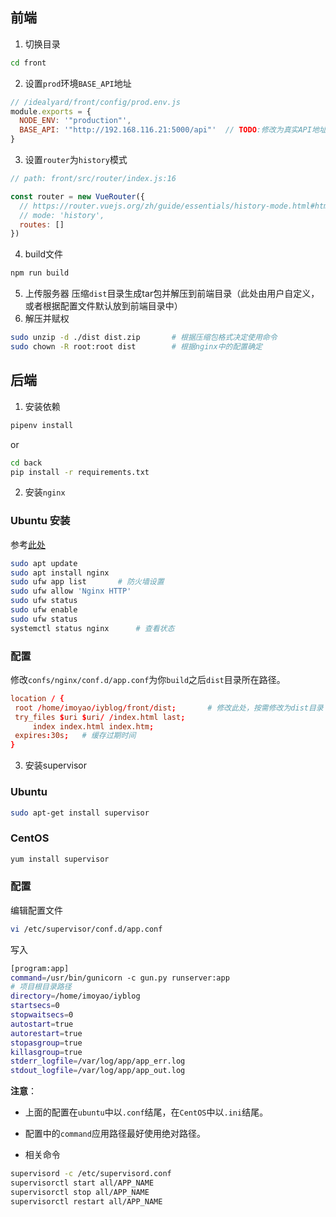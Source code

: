 ## 前端
1. 切换目录
```bash
cd front
```
2. 设置`prod`环境`BASE_API`地址
```javascript
// /idealyard/front/config/prod.env.js
module.exports = {
  NODE_ENV: '"production"',
  BASE_API: '"http://192.168.116.21:5000/api"'  // TODO:修改为真实API地址
}
```
3. 设置`router`为`history`模式
```javascript
// path: front/src/router/index.js:16

const router = new VueRouter({
  // https://router.vuejs.org/zh/guide/essentials/history-mode.html#html5-history-%E6%A8%A1%E5%BC%8F
  // mode: 'history',
  routes: []
})
```
4. build文件
```bash
npm run build
```
5. 上传服务器
压缩`dist`目录生成tar包并解压到前端目录（此处由用户自定义，或者根据配置文件默认放到前端目录中）
6. 解压并赋权
```bash
sudo unzip -d ./dist dist.zip       # 根据压缩包格式决定使用命令
sudo chown -R root:root dist        # 根据nginx中的配置确定
```

## 后端

1. 安装依赖
```bash
pipenv install
```
or  
```bash
cd back
pip install -r requirements.txt
```
2. 安装`nginx`
### Ubuntu 安装  
参考[此处](https://www.digitalocean.com/community/tutorials/how-to-install-nginx-on-ubuntu-18-04)       
```bash
sudo apt update
sudo apt install nginx
sudo ufw app list       # 防火墙设置
sudo ufw allow 'Nginx HTTP'
sudo ufw status
sudo ufw enable
sudo ufw status
systemctl status nginx      # 查看状态
```
### 配置
修改`confs/nginx/conf.d/app.conf`为你`build`之后`dist`目录所在路径。

```conf
location / {
 root /home/imoyao/iyblog/front/dist;       # 修改此处，按需修改为dist目录
 try_files $uri $uri/ /index.html last;
     index index.html index.htm;
 expires:30s;   # 缓存过期时间
}
```

3. 安装supervisor
### Ubuntu

```bash
sudo apt-get install supervisor
```
### CentOS

```bash
yum install supervisor
```
### 配置
编辑配置文件  
```bash
vi /etc/supervisor/conf.d/app.conf
```
写入  
```bash
[program:app]
command=/usr/bin/gunicorn -c gun.py runserver:app
# 项目根目录路径
directory=/home/imoyao/iyblog
startsecs=0
stopwaitsecs=0
autostart=true
autorestart=true
stopasgroup=true
killasgroup=true
stderr_logfile=/var/log/app/app_err.log
stdout_logfile=/var/log/app/app_out.log

```
**注意**：
- 上面的配置在`ubuntu`中以`.conf`结尾，在`CentOS`中以`.ini`结尾。

- 配置中的`command`应用路径最好使用绝对路径。

- 相关命令

```bash
supervisord -c /etc/supervisord.conf
supervisorctl start all/APP_NAME
supervisorctl stop all/APP_NAME
supervisorctl restart all/APP_NAME
```

